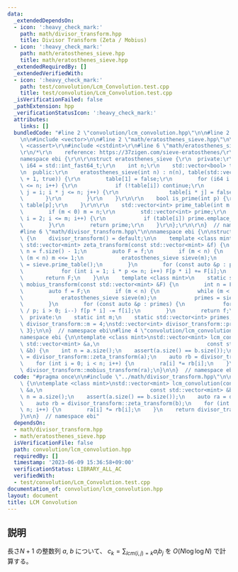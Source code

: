 ```yaml
---
data:
  _extendedDependsOn:
  - icon: ':heavy_check_mark:'
    path: math/divisor_transform.hpp
    title: Divisor Transform (Zeta / Mobius)
  - icon: ':heavy_check_mark:'
    path: math/eratosthenes_sieve.hpp
    title: math/eratosthenes_sieve.hpp
  _extendedRequiredBy: []
  _extendedVerifiedWith:
  - icon: ':heavy_check_mark:'
    path: test/convolution/Lcm_Convolution.test.cpp
    title: test/convolution/Lcm_Convolution.test.cpp
  _isVerificationFailed: false
  _pathExtension: hpp
  _verificationStatusIcon: ':heavy_check_mark:'
  attributes:
    links: []
  bundledCode: "#line 2 \"convolution/lcm_convolution.hpp\"\n\n#line 2 \"math/divisor_transform.hpp\"\
    \n\n#include <vector>\n\n#line 2 \"math/eratosthenes_sieve.hpp\"\n\r\n#include\
    \ <cassert>\r\n#include <cstdint>\r\n#line 6 \"math/eratosthenes_sieve.hpp\"\n\
    \r\n/*\r\n    reference: https://37zigen.com/sieve-eratosthenes/\r\n*/\r\n\r\n\
    namespace ebi {\r\n\r\nstruct eratosthenes_sieve {\r\n  private:\r\n    using\
    \ i64 = std::int_fast64_t;\r\n    int n;\r\n    std::vector<bool> table;\r\n\r\
    \n  public:\r\n    eratosthenes_sieve(int n) : n(n), table(std::vector<bool>(n\
    \ + 1, true)) {\r\n        table[1] = false;\r\n        for (i64 i = 2; i * i\
    \ <= n; i++) {\r\n            if (!table[i]) continue;\r\n            for (i64\
    \ j = i; i * j <= n; j++) {\r\n                table[i * j] = false;\r\n     \
    \       }\r\n        }\r\n    }\r\n\r\n    bool is_prime(int p) {\r\n        return\
    \ table[p];\r\n    }\r\n\r\n    std::vector<int> prime_table(int m = -1) {\r\n\
    \        if (m < 0) m = n;\r\n        std::vector<int> prime;\r\n        for (int\
    \ i = 2; i <= m; i++) {\r\n            if (table[i]) prime.emplace_back(i);\r\n\
    \        }\r\n        return prime;\r\n    }\r\n};\r\n\r\n}  // namespace ebi\n\
    #line 6 \"math/divisor_transform.hpp\"\n\nnamespace ebi {\n\nstruct divisor_transform\
    \ {\n    divisor_transform() = default;\n\n    template <class mint>\n    static\
    \ std::vector<mint> zeta_transform(const std::vector<mint> &f) {\n        int\
    \ n = f.size() - 1;\n        auto F = f;\n        if (m < n) {\n            while\
    \ (m < n) m <<= 1;\n            eratosthenes_sieve sieve(m);\n            primes\
    \ = sieve.prime_table();\n        }\n        for (const auto &p : primes) {\n\
    \            for (int i = 1; i * p <= n; i++) F[p * i] += F[i];\n        }\n \
    \       return F;\n    }\n\n    template <class mint>\n    static std::vector<mint>\
    \ mobius_transform(const std::vector<mint> &F) {\n        int n = F.size() - 1;\n\
    \        auto f = F;\n        if (m < n) {\n            while (m < n) m <<= 1;\n\
    \            eratosthenes_sieve sieve(m);\n            primes = sieve.prime_table();\n\
    \        }\n        for (const auto &p : primes) {\n            for (int i = n\
    \ / p; i > 0; i--) f[p * i] -= f[i];\n        }\n        return f;\n    }\n\n\
    \  private:\n    static int m;\n    static std::vector<int> primes;\n};\n\nint\
    \ divisor_transform::m = 4;\nstd::vector<int> divisor_transform::primes = {2,\
    \ 3};\n\n}  // namespace ebi\n#line 4 \"convolution/lcm_convolution.hpp\"\n\n\
    namespace ebi {\n\ntemplate <class mint>\nstd::vector<mint> lcm_convolution(const\
    \ std::vector<mint> &a,\n                                  const std::vector<mint>\
    \ &b) {\n    int n = a.size();\n    assert(a.size() == b.size());\n    auto ra\
    \ = divisor_transform::zeta_transform(a);\n    auto rb = divisor_transform::zeta_transform(b);\n\
    \    for (int i = 0; i < n; i++) {\n        ra[i] *= rb[i];\n    }\n    return\
    \ divisor_transform::mobius_transform(ra);\n}\n\n}  // namespace ebi\n"
  code: "#pragma once\n\n#include \"../math/divisor_transform.hpp\"\n\nnamespace ebi\
    \ {\n\ntemplate <class mint>\nstd::vector<mint> lcm_convolution(const std::vector<mint>\
    \ &a,\n                                  const std::vector<mint> &b) {\n    int\
    \ n = a.size();\n    assert(a.size() == b.size());\n    auto ra = divisor_transform::zeta_transform(a);\n\
    \    auto rb = divisor_transform::zeta_transform(b);\n    for (int i = 0; i <\
    \ n; i++) {\n        ra[i] *= rb[i];\n    }\n    return divisor_transform::mobius_transform(ra);\n\
    }\n\n}  // namespace ebi"
  dependsOn:
  - math/divisor_transform.hpp
  - math/eratosthenes_sieve.hpp
  isVerificationFile: false
  path: convolution/lcm_convolution.hpp
  requiredBy: []
  timestamp: '2023-06-09 15:36:58+09:00'
  verificationStatus: LIBRARY_ALL_AC
  verifiedWith:
  - test/convolution/Lcm_Convolution.test.cpp
documentation_of: convolution/lcm_convolution.hpp
layout: document
title: LCM Convolution
---
```


## 説明

長さ$N+1$ の整数列 $a$, $b$ について、 $c_k = \sum_{lcm(i, j) = k} a_i b_j$ を $O(N\log \log N)$ で計算する。